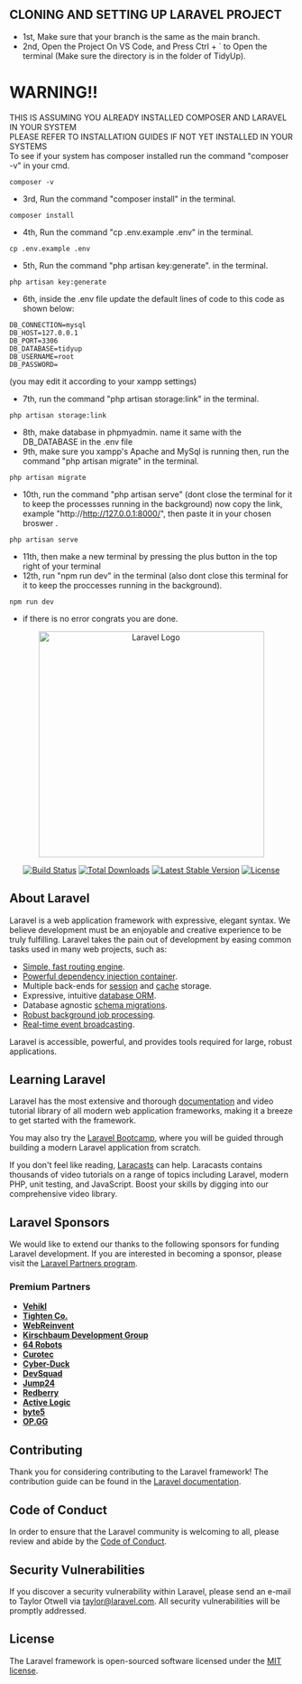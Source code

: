 ## CLONING AND SETTING UP LARAVEL PROJECT

- 1st, Make sure that your branch is the same as the main branch.
- 2nd, Open the Project On VS Code, and Press Ctrl + ` to Open the terminal (Make sure the directory is in the folder of TidyUp).

# WARNING!!
THIS IS ASSUMING YOU ALREADY INSTALLED COMPOSER AND LARAVEL IN YOUR SYSTEM </br>
PLEASE REFER TO INSTALLATION GUIDES IF NOT YET INSTALLED IN YOUR SYSTEMS </br>
To see if your system has composer installed run the command
"composer -v" in your cmd.
```
composer -v
```

- 3rd, Run the command "composer install" in the terminal.
```
composer install
```
- 4th, Run the command "cp .env.example .env" in the terminal.
```
cp .env.example .env
```
- 5th, Run the command "php artisan key:generate". in the terminal.
```
php artisan key:generate
```
- 6th, inside the .env file update the default lines of code to this code as shown below:
```
DB_CONNECTION=mysql
DB_HOST=127.0.0.1
DB_PORT=3306
DB_DATABASE=tidyup
DB_USERNAME=root
DB_PASSWORD=
```

(you may edit it according to your xampp settings)

- 7th, run the command "php artisan storage:link" in the terminal.
```
php artisan storage:link
```
- 8th, make database in phpmyadmin. name it same with the DB_DATABASE in the .env file 
- 9th, make sure you xampp's Apache and MySql is running then, run the command "php artisan migrate" in the terminal.
```
php artisan migrate
```
- 10th, run the command "php artisan serve" (dont close the terminal for it to keep the processses running in the background)
  now copy the link, example "http://http://127.0.0.1:8000/", then paste it in your chosen broswer .
```
php artisan serve
```
- 11th, then make a new terminal by pressing the plus button in the top right of your terminal
- 12th, run "npm run dev" in the terminal (also dont close this terminal for it to keep the proccesses running in the background).
```
npm run dev
```
- if there is no error congrats you are done.













<p align="center"><a href="https://laravel.com" target="_blank"><img src="https://raw.githubusercontent.com/laravel/art/master/logo-lockup/5%20SVG/2%20CMYK/1%20Full%20Color/laravel-logolockup-cmyk-red.svg" width="400" alt="Laravel Logo"></a></p>

<p align="center">
<a href="https://github.com/laravel/framework/actions"><img src="https://github.com/laravel/framework/workflows/tests/badge.svg" alt="Build Status"></a>
<a href="https://packagist.org/packages/laravel/framework"><img src="https://img.shields.io/packagist/dt/laravel/framework" alt="Total Downloads"></a>
<a href="https://packagist.org/packages/laravel/framework"><img src="https://img.shields.io/packagist/v/laravel/framework" alt="Latest Stable Version"></a>
<a href="https://packagist.org/packages/laravel/framework"><img src="https://img.shields.io/packagist/l/laravel/framework" alt="License"></a>
</p>

## About Laravel

Laravel is a web application framework with expressive, elegant syntax. We believe development must be an enjoyable and creative experience to be truly fulfilling. Laravel takes the pain out of development by easing common tasks used in many web projects, such as:

- [Simple, fast routing engine](https://laravel.com/docs/routing).
- [Powerful dependency injection container](https://laravel.com/docs/container).
- Multiple back-ends for [session](https://laravel.com/docs/session) and [cache](https://laravel.com/docs/cache) storage.
- Expressive, intuitive [database ORM](https://laravel.com/docs/eloquent).
- Database agnostic [schema migrations](https://laravel.com/docs/migrations).
- [Robust background job processing](https://laravel.com/docs/queues).
- [Real-time event broadcasting](https://laravel.com/docs/broadcasting).

Laravel is accessible, powerful, and provides tools required for large, robust applications.

## Learning Laravel

Laravel has the most extensive and thorough [documentation](https://laravel.com/docs) and video tutorial library of all modern web application frameworks, making it a breeze to get started with the framework.

You may also try the [Laravel Bootcamp](https://bootcamp.laravel.com), where you will be guided through building a modern Laravel application from scratch.

If you don't feel like reading, [Laracasts](https://laracasts.com) can help. Laracasts contains thousands of video tutorials on a range of topics including Laravel, modern PHP, unit testing, and JavaScript. Boost your skills by digging into our comprehensive video library.

## Laravel Sponsors

We would like to extend our thanks to the following sponsors for funding Laravel development. If you are interested in becoming a sponsor, please visit the [Laravel Partners program](https://partners.laravel.com).

### Premium Partners

- **[Vehikl](https://vehikl.com/)**
- **[Tighten Co.](https://tighten.co)**
- **[WebReinvent](https://webreinvent.com/)**
- **[Kirschbaum Development Group](https://kirschbaumdevelopment.com)**
- **[64 Robots](https://64robots.com)**
- **[Curotec](https://www.curotec.com/services/technologies/laravel/)**
- **[Cyber-Duck](https://cyber-duck.co.uk)**
- **[DevSquad](https://devsquad.com/hire-laravel-developers)**
- **[Jump24](https://jump24.co.uk)**
- **[Redberry](https://redberry.international/laravel/)**
- **[Active Logic](https://activelogic.com)**
- **[byte5](https://byte5.de)**
- **[OP.GG](https://op.gg)**

## Contributing

Thank you for considering contributing to the Laravel framework! The contribution guide can be found in the [Laravel documentation](https://laravel.com/docs/contributions).

## Code of Conduct

In order to ensure that the Laravel community is welcoming to all, please review and abide by the [Code of Conduct](https://laravel.com/docs/contributions#code-of-conduct).

## Security Vulnerabilities

If you discover a security vulnerability within Laravel, please send an e-mail to Taylor Otwell via [taylor@laravel.com](mailto:taylor@laravel.com). All security vulnerabilities will be promptly addressed.

## License

The Laravel framework is open-sourced software licensed under the [MIT license](https://opensource.org/licenses/MIT).
